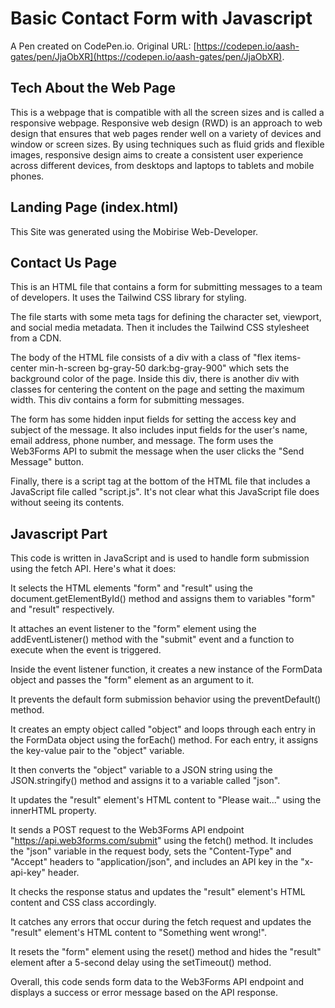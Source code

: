 # Basic Contact Form with Javascript

A Pen created on CodePen.io. Original URL: [https://codepen.io/aash-gates/pen/JjaObXR](https://codepen.io/aash-gates/pen/JjaObXR).

## Tech About the Web Page

This is a webpage that is compatible with all the screen sizes and is called a responsive webpage. Responsive web design (RWD) is an approach to web design that ensures that web pages render well on a variety of devices and window or screen sizes. By using techniques such as fluid grids and flexible images, responsive design aims to create a consistent user experience across different devices, from desktops and laptops to tablets and mobile phones.

## Landing Page (index.html)

This Site was generated using the Mobirise Web-Developer.

## Contact Us Page
This is an HTML file that contains a form for submitting messages to a team of developers. It uses the Tailwind CSS library for styling.

The file starts with some meta tags for defining the character set, viewport, and social media metadata. Then it includes the Tailwind CSS stylesheet from a CDN.

The body of the HTML file consists of a div with a class of "flex items-center min-h-screen bg-gray-50 dark:bg-gray-900" which sets the background color of the page. Inside this div, there is another div with classes for centering the content on the page and setting the maximum width. This div contains a form for submitting messages.

The form has some hidden input fields for setting the access key and subject of the message. It also includes input fields for the user's name, email address, phone number, and message. The form uses the Web3Forms API to submit the message when the user clicks the "Send Message" button.

Finally, there is a script tag at the bottom of the HTML file that includes a JavaScript file called "script.js". It's not clear what this JavaScript file does without seeing its contents.

## Javascript Part

This code is written in JavaScript and is used to handle form submission using the fetch API. Here's what it does:

It selects the HTML elements "form" and "result" using the document.getElementById() method and assigns them to variables "form" and "result" respectively.

It attaches an event listener to the "form" element using the addEventListener() method with the "submit" event and a function to execute when the event is triggered.

Inside the event listener function, it creates a new instance of the FormData object and passes the "form" element as an argument to it.

It prevents the default form submission behavior using the preventDefault() method.

It creates an empty object called "object" and loops through each entry in the FormData object using the forEach() method. For each entry, it assigns the key-value pair to the "object" variable.

It then converts the "object" variable to a JSON string using the JSON.stringify() method and assigns it to a variable called "json".

It updates the "result" element's HTML content to "Please wait..." using the innerHTML property.

It sends a POST request to the Web3Forms API endpoint "https://api.web3forms.com/submit" using the fetch() method. It includes the "json" variable in the request body, sets the "Content-Type" and "Accept" headers to "application/json", and includes an API key in the "x-api-key" header.

It checks the response status and updates the "result" element's HTML content and CSS class accordingly.

It catches any errors that occur during the fetch request and updates the "result" element's HTML content to "Something went wrong!".

It resets the "form" element using the reset() method and hides the "result" element after a 5-second delay using the setTimeout() method.

Overall, this code sends form data to the Web3Forms API endpoint and displays a success or error message based on the API response.

